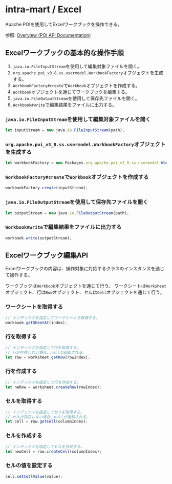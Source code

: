 # intra-mart / Excel

Apache POIを使用してExcelワークブックを操作できる。

参照: [Overview (POI API Documentation)](https://poi.apache.org/apidocs/dev/overview-summary.html)

## Excelワークブックの基本的な操作手順

1. `java.io.FileInputStream`を使用して編集対象ファイルを開く。
1. `org.apache.poi_v3_8.ss.usermodel.WorkbookFactory`オブジェクトを生成する。
1. `WorkbookFactory#create`で`Workbook`オブジェクトを作成する。
1. `Workbook`オブジェクトを通じてワークブックを編集する。
1. `java.io.FileOutputStream`を使用して保存先ファイルを開く。
1. `Workbook#write`で編集結果をファイルに出力する。

### `java.io.FileInputStream`を使用して編集対象ファイルを開く

```js
let inputStream = new java.io.FileInputStream(path);
```

### `org.apache.poi_v3_8.ss.usermodel.WorkbookFactory`オブジェクトを生成する

```js
let workbookFactory = new Packages.org.apache.poi_v3_8.ss.usermodel.WorkbookFactory();
```

### `WorkbookFactory#create`で`Workbook`オブジェクトを作成する

```js
workbookFactory.create(inputStream);
```

### `java.io.FileOutputStream`を使用して保存先ファイルを開く

```js
let outputStream = new java.io.FileOutputStream(path);
```

### `Workbook#write`で編集結果をファイルに出力する

```js
workbook.write(outputStream);
```

## Excelワークブック編集API

Excelワークブックの内容は、操作対象に対応するクラスのインスタンスを通じて操作する。

ワークブックは`Workbook`オブジェクトを通じて行う。
ワークシートは`Worksheet`オブジェクト、行は`Row`オブジェクト、セルは`Cell`オブジェクトを通じて行う。

### ワークシートを取得する

```js
// インデックスを指定してワークシートを取得する。
workbook.getSheetAt(index);
```

### 行を取得する

```js
// インデックスを指定して行を取得する。
// 行が存在しない場合、nullが返却される。
let row = worksheet.getRow(rowIndex);
```

### 行を作成する

```js
// インデックスを指定して行を作成する。
let neRow = worksheet.createRow(rowIndex);
```

### セルを取得する

```js
// インデックスを指定してセルを取得する。
// セルが存在しない場合、nullが返却される。
let cell = row.getCell(columnIndex);
```

### セルを作成する

```js
// インデックスを指定してセルを作成する。
let newCell = row.createCell(columnIndex);
```

### セルの値を設定する

```js
cell.setCellValue(value);
```
